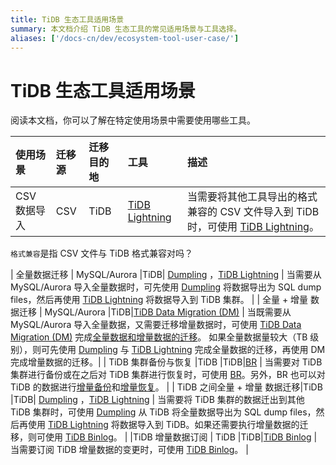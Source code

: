 ```yaml
---
title: TiDB 生态工具适用场景
summary: 本文档介绍 TiDB 生态工具的常见适用场景与工具选择。
aliases: ['/docs-cn/dev/ecosystem-tool-user-case/']
---
```


# TiDB 生态工具适用场景

阅读本文档，你可以了解在特定使用场景中需要使用哪些工具。

| 使用场景 |迁移源|迁移目的地| 工具 | 描述 | 
|:---|:---|:---|:---|:---|
|CSV 数据导入  |CSV|TiDB| [TiDB Lightning](/tidb-lightning/migrate-from-csv-using-tidb-lightning.md) |当需要将其他工具导出的格式兼容的 CSV 文件导入到 TiDB 时，可使用 [TiDB Lightning](/tidb-lightning/migrate-from-csv-using-tidb-lightning.md)。 |  
`格式兼容`是指 CSV 文件与 TiDB 格式兼容对吗？

| 全量数据迁移  | MySQL/Aurora |TiDB|  [Dumpling](/dumpling-overview.md) ，[TiDB Lightning](/tidb-lightning/tidb-lightning-overview.md) | 当需要从 MySQL/Aurora 导入全量数据时，可先使用 [Dumpling](/dumpling-overview.md) 将数据导出为 SQL dump files，然后再使用 [TiDB Lightning](/tidb-lightning/tidb-lightning-overview.md) 将数据导入到 TiDB 集群。 | 
| 全量 + 增量 数据迁移 | MySQL/Aurora |TiDB|[TiDB Data Migration (DM)](https://docs.pingcap.com/zh/tidb-data-migration/v2.0/overview)  | 当既需要从 MySQL/Aurora 导入全量数据，又需要迁移增量数据时，可使用 [TiDB Data Migration (DM)](https://docs.pingcap.com/zh/tidb-data-migration/v2.0/overview) 完成[全量数据和增量数据的迁移](https://docs.pingcap.com/zh/tidb-data-migration/v2.0/migrate-from-mysql-aurora)。 如果全量数据量较大（TB 级别），则可先使用 [Dumpling](/dumpling-overview.md) 与 [TiDB Lightning](/tidb-lightning/tidb-lightning-overview.md) 完成全量数据的迁移，再使用 DM 完成增量数据的迁移。| 
| TiDB 集群备份与恢复 |TiDB |TiDB|[BR](/br/backup-and-restore-tool.md)  | 当需要对 TiDB 集群进行备份或在之后对 TiDB 集群进行恢复时，可使用 [BR](/br/backup-and-restore-tool.md)。另外，BR 也可以对 TiDB 的数据进行[增量备份](/br/use-br-command-line-tool.md#增量备份)和[增量恢复](/br/use-br-command-line-tool.md#增量恢复)。 | 
| TiDB 之间全量 + 增量 数据迁移|TiDB |TiDB| [Dumpling](/dumpling-overview.md) ，[TiDB Lightning](/tidb-lightning/tidb-lightning-overview.md) | 当需要将 TiDB 集群的数据迁出到其他 TiDB 集群时，可使用 [Dumpling](/dumpling-overview.md) 从 TiDB 将全量数据导出为 SQL dump files，然后再使用 [TiDB Lightning](/tidb-lightning/tidb-lightning-overview.md) 将数据导入到 TiDB。如果还需要执行增量数据的迁移，则可使用 [TiDB Binlog](/tidb-binlog/tidb-binlog-overview.md)。 | 
|TiDB 增量数据订阅  | TiDB |TiDB|[TiDB Binlog](/tidb-binlog/binlog-consumer-client.md) | 当需要订阅 TiDB 增量数据的变更时，可使用 [TiDB Binlog](/tidb-binlog/binlog-consumer-client.md)。 | 